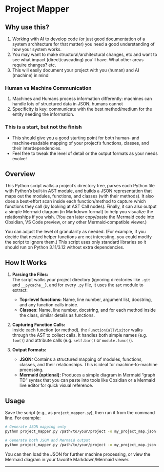 # Project Mapper

## Why use this?
1. Working with AI to develop code (or just good documentation of a system architecture for that matter) you need a good understanding of how your system works.
2. You may want to make structural/architectural changes, etc and want to see what impact (direct/cascading) you'll have. What other areas require changes? etc.
3. This will easily document your project with you (human) and AI (machine) in mind

### Human vs Machine Communication
1. Machines and Humans process information differently: machines can handle lots of structured data in JSON, humans cannot
2. Specificity is key: communicate with the best method/medium for the entity needing the information. 

### This is a start, but not the finish
- This should give you a good starting point for both human‑ and machine‑readable mapping of your project’s functions, classes, and their interdependencies.
- Feel free to tweak the level of detail or the output formats as your needs evolve!

## Overview
This Python script walks a project’s directory tree, parses each Python file with Python’s built‑in AST module, and builds a JSON representation that maps out the modules, functions, and classes (with their methods). It also does a best‑effort scan inside each function/method to capture which functions they call (by looking at AST Call nodes). Finally, it can also output a simple Mermaid diagram (in Markdown format) to help you visualize the relationships if you wish. (You can later copy/paste the Mermaid code into Obsidian, VS Code preview, or any other Mermaid‑compatible viewer.)

You can adjust the level of granularity as needed. (For example, if you decide that nested helper functions are not interesting, you could modify the script to ignore them.) This script uses only standard libraries so it should run on Python 3.11/3.12 without extra dependencies.

## How It Works

1. **Parsing the Files:**  
   The script walks your project directory (ignoring directories like `.git` and `__pycache__`), and for every `.py` file, it uses the `ast` module to extract:
   - **Top-level functions:** Name, line number, argument list, docstring, and any function calls inside.
   - **Classes:** Name, line number, docstring, and for each method inside the class, similar details as functions.

2. **Capturing Function Calls:**  
   Inside each function (or method), the `FunctionCallVisitor` walks through the AST to collect calls. It handles both simple names (e.g. `foo()`) and attribute calls (e.g. `self.bar()` or `module.func()`).

3. **Output Formats:**  
   - **JSON:** Contains a structured mapping of modules, functions, classes, and their relationships. This is ideal for machine‑to‑machine processing.
   - **Mermaid (optional):** Produces a simple diagram in Mermaid “graph TD” syntax that you can paste into tools like Obsidian or a Mermaid live editor for quick visual reference.

## Usage

Save the script (e.g., as `project_mapper.py`), then run it from the command line. For example:

```bash
# Generate JSON mapping only
python project_mapper.py /path/to/your/project -o my_project_map.json

# Generate both JSON and Mermaid output
python project_mapper.py /path/to/your/project -o my_project_map.json --mermaid my_project_map.mmd
```

You can then load the JSON for further machine processing, or view the Mermaid diagram in your favorite Markdown/Mermaid viewer.

---

